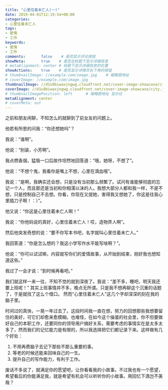 ```yaml
---
title: "心里住着未亡人(一)"
date: 2019-04-01T12:19:54+08:00
categories:
- 心里住着未亡人
tags:
- 爱情
- 工作
keywords:
- 爱情
- 工作
comments:       false    # 是否显示评论按钮
showMeta:       true    # 是否在标题下显示详细信息
# metaAlignment: center # 标题下显示详细信息的位置
showActions:    true    # 是否显示详情页右下角的按钮
# thumbnailImage: //example.com/image.jpg    # 缩略图地址
# coverImage: //example.com/image.jpg
thumbnailImage: //d1u9biwaxjngwg.cloudfront.net/cover-image-showcase/city-750.jpg
coverImage: //d1u9biwaxjngwg.cloudfront.net/cover-image-showcase/city.jpg
# thumbnailImagePosition: left      # 缩略图地址 显示位
metaAlignment: center
# coverMeta: out
---
```


之前和朋友闲聊，不知怎么的就聊到了前女友的问题上。

他若有所思的问我：“你还想她吗”？

<!--more-->

我说：“谁啊”。

他说：“别装，小芳啊”。

我点燃香烟，猛吸一口后故作坦然地回答道：“哦，她呀，不想了”。

他说：“不想个鬼，我看你是嘴上不想，心里在滴血哦”。

我说：“是啊，我确实还会想，只是没有当初那么频繁了。试问有谁能够彻底的忘记一个人，而且那还是当初和你相濡以沫的人。我想大部分人都和我一样，不是不想，只是控制自己不去想。你看，你现在又提她，害得我又想她了，你这是往我心里插刀子啊！：）”。

他又说：“你这是心里住着未亡人啊！”

我说：“你他妈说的真好，心里住着未亡人！哎，造物弄人啊”。

然后他突发奇想的说：“要不你写本书吧，名字就叫心里住着未亡人。”

我回答道：“你是怎么想的？我这小学写作水平能写啥啊？”。

他说：“你可以试试嘛，内容就写你们的爱情故事，从开始到结束，刚好我也想知道这些。”

我过了一会才说：“到时候再看吧。”

我们就这样一来一往，不知不觉的就到深夜了。我说：“差不多，睡吧，明天我还要上班呢！”
其实上班事情并不多，晚点无所谓。只是我不想再聊这个沉重的话题了，于是就找了这么个借口。
然而“心里住着未亡人”这几个字却深深的刻在我的脑子里。

时间过的真快，一晃一年过去了。这段时间我一直在想，努力的回想那些我想要留住的美好，可它们却愈来愈模糊。也难怪，在如今这个操蛋的社会里，你不但要做好自己的本职工作，还要同你的领导用户搞好关系，需要考虑的事情实在是太多太多了，然而我们的记忆能力是有限的，所以我选择把它们都记录下来。这样做有几个好处：

1. 不用再费脑子去记下那些不那么重要的事。
2. 等老的时候还能来回味自己的一生。
3. 提升自己的写作能力，有利于工作。

废话不多说了，就满足你的愿望吧，让你看看我的小故事。不过我也有一个愿望，希望看后的你能满足我，就是希望有机会可以听听你的小故事。用回忆下酒岂不美哉？
